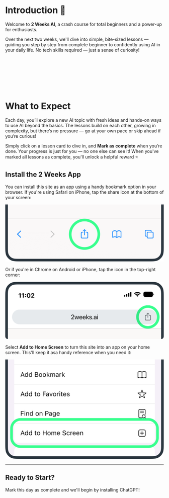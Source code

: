 # Introduction 👋
Welcome to **2 Weeks AI**, a crash course for total beginners and a power-up for enthusiasts. 

Over the next two weeks, we'll dive into simple, bite-sized lessons — guiding you step by step from complete beginner to confidently using AI in your daily life. No tech skills required — just a sense of curiosity!

<script src="https://fast.wistia.com/player.js" async></script><script src="https://fast.wistia.com/embed/3zigqfu4hd.js" async type="module"></script><style>wistia-player[media-id='3zigqfu4hd']:not(:defined) { min-height:100px; display: flex; }</style><wistia-player media-id="3zigqfu4hd" seo="false" aspect="0.5625"></wistia-player>
 
# What to Expect
Each day, you’ll explore a new AI topic with fresh ideas and hands-on ways to use AI beyond the basics. The lessons build on each other, growing in complexity, but there’s no pressure — go at your own pace or skip ahead if you’re curious!

Simply click on a lesson card to dive in, and **Mark as complete** when you’re done. Your progress is just for you — no one else can see it! When you've marked all lessons as complete, you'll unlock a helpful reward ⭐

## Install the 2 Weeks App
You can install this site as an app using a handy bookmark option in your browser. If you're using Safari on iPhone, tap the share icon at the bottom of your screen:

<picture>
  <source srcset="./assets/images/share-location-safari-dark.png" media="(prefers-color-scheme:dark)">
  <img src="./assets/images/share-location-safari.png">
</picture>

Or if you're in Chrome on Android or iPhone, tap the icon in the top-right corner:

<picture>
  <source srcset="./assets/images/share-location-chrome-dark.png" media="(prefers-color-scheme:dark)">
  <img src="./assets/images/share-location-chrome.png">
</picture>

Select **Add to Home Screen** to turn this site into an app on your home screen. This'll keep it asa handy reference when you need it:

<picture>
  <source srcset="./assets/images/homescreen-location-dark.png" media="(prefers-color-scheme:dark)">
  <img src="./assets/images/homescreen-location.png">
</picture>

***

## Ready to Start?
Mark this day as complete and we'll begin by installing ChatGPT!